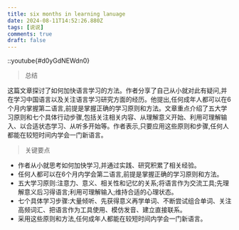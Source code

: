 ```yaml
---
title: six months in learning lanuage
date: 2024-08-11T14:52:26.880Z
tags: [说说]
comments: true
draft: false
---
```


::youtube{#d0yGdNEWdn0}

> 总结

这篇文章探讨了如何加快语言学习的方法。作者分享了自己从小就对此有疑问,并在学习中国语言以及关注语言学习研究方面的经历。他提出,任何成年人都可以在6个月内掌握第二语言,前提是掌握正确的学习原则和方法。文章重点介绍了五大学习原则和七个具体行动步骤,包括关注相关内容、从理解意义开始、利用可理解输入、以合适状态学习、从听多开始等。作者表示,只要应用这些原则和步骤,任何人都能在较短时间内学会一门新语言。

> 关键要点

- 作者从小就思考如何加快学习,并通过实践、研究积累了相关经验。
- 任何人都可以在6个月内学会第二语言,前提是掌握正确的学习原则和方法。
- 五大学习原则:注意力、意义、相关性和记忆的关系;将语言作为交流工具;先理解意义后习得语言;利用可理解输入;维持合适的心理状态。
- 七个具体学习步骤:大量倾听、先获得意义再学单词、不断尝试组合单词、关注高频词汇、把语言作为工具使用、模仿发音、建立直接联系。
- 采用这些原则和方法,任何成年人都能在较短时间内学会一门新语言。
